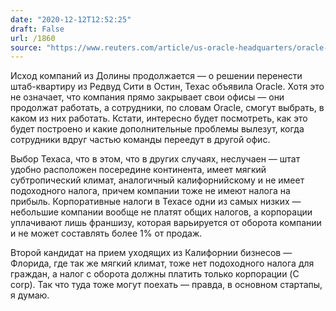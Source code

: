 ```yaml
---
date: "2020-12-12T12:52:25"
draft: False
url: /1860
source: "https://www.reuters.com/article/us-oracle-headquarters/oracle-moves-headquarters-to-texas-from-silicon-valley-idUSKBN28L2WQ"
---
```


Исход компаний из Долины продолжается — о решении перенести штаб-квартиру из Редвуд Сити в Остин, Техас объявила Oracle. Хотя это не означает, что компания прямо закрывает свои офисы — они продолжат работать, а сотрудники, по словам Oracle, смогут выбрать, в каком из них работать. Кстати, интересно будет посмотреть, как это будет построено и какие дополнительные проблемы вылезут, когда сотрудники вдруг частью команды переедут в другой офис.

Выбор Техаса, что в этом, что в других случаях, неслучаен — штат удобно расположен посередине континента, имеет мягкий субтропический климат, аналогичный калифорнийскому и не имеет подоходного налога, причем компании тоже не имеют налога на прибыль. Корпоративные налоги в Техасе одни из самых низких — небольшие компании вообще не платят общих налогов, а корпорации уплачивают лишь франшизу, которая варьируется от оборота компании и не может составлять более 1% от продаж.

Второй кандидат на прием уходящих из Калифорнии бизнесов — Флорида, где так же мягкий климат, тоже нет подоходного налога для граждан, а налог с оборота должны платить только корпорации (C corp). Так что туда тоже могут поехать — правда, в основном стартапы, я думаю.
